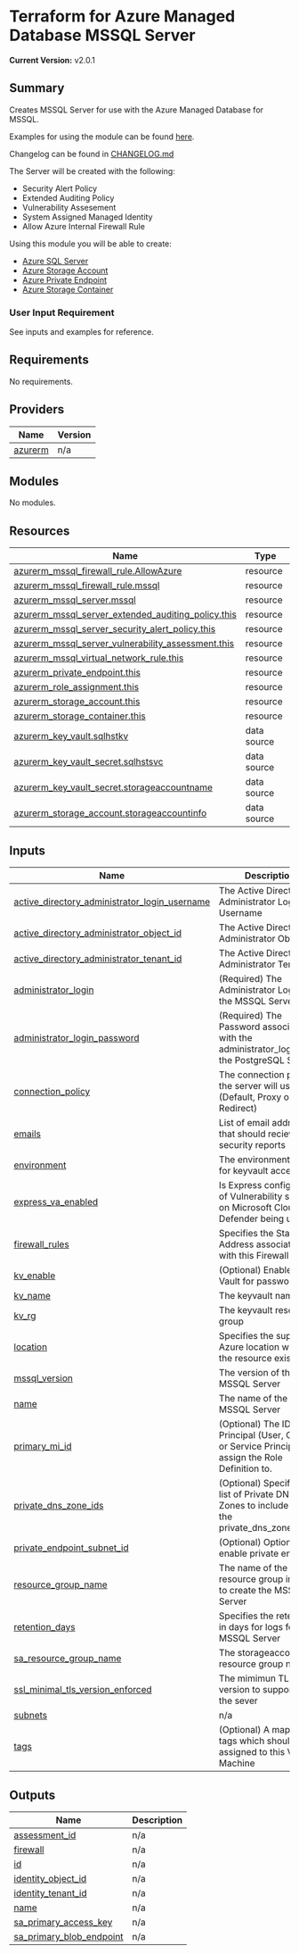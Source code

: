 # Terraform for Azure Managed Database MSSQL Server

**Current Version:** v2.0.1

## Summary 
Creates MSSQL Server for use with the Azure Managed Database for MSSQL.

Examples for using the module can be found [here](examples/).

Changelog can be found in [CHANGELOG.md](CHANGELOG.md) 

The Server will be created with the following:
- Security Alert Policy
- Extended Auditing Policy
- Vulnerability Assesement
- System Assigned Managed Identity
- Allow Azure Internal Firewall Rule

Using this module you will be able to create:
- [Azure SQL Server](https://docs.microsoft.com/en-us/azure/azure-sql)
- [Azure Storage Account](https://learn.microsoft.com/en-us/azure/storage/common/storage-account-overview)
- [Azure Private Endpoint](https://learn.microsoft.com/en-us/azure/private-link/private-endpoint-overview)
- [Azure Storage Container](https://learn.microsoft.com/en-us/azure/storage/blobs/storage-blobs-introduction) 

### User Input Requirement

See inputs and examples for reference.

<!-- BEGINNING OF PRE-COMMIT-TERRAFORM DOCS HOOK -->
## Requirements

No requirements.

## Providers

| Name | Version |
|------|---------|
| <a name="provider_azurerm"></a> [azurerm](#provider\_azurerm) | n/a |

## Modules

No modules.

## Resources

| Name | Type |
|------|------|
| [azurerm_mssql_firewall_rule.AllowAzure](https://registry.terraform.io/providers/hashicorp/azurerm/latest/docs/resources/mssql_firewall_rule) | resource |
| [azurerm_mssql_firewall_rule.mssql](https://registry.terraform.io/providers/hashicorp/azurerm/latest/docs/resources/mssql_firewall_rule) | resource |
| [azurerm_mssql_server.mssql](https://registry.terraform.io/providers/hashicorp/azurerm/latest/docs/resources/mssql_server) | resource |
| [azurerm_mssql_server_extended_auditing_policy.this](https://registry.terraform.io/providers/hashicorp/azurerm/latest/docs/resources/mssql_server_extended_auditing_policy) | resource |
| [azurerm_mssql_server_security_alert_policy.this](https://registry.terraform.io/providers/hashicorp/azurerm/latest/docs/resources/mssql_server_security_alert_policy) | resource |
| [azurerm_mssql_server_vulnerability_assessment.this](https://registry.terraform.io/providers/hashicorp/azurerm/latest/docs/resources/mssql_server_vulnerability_assessment) | resource |
| [azurerm_mssql_virtual_network_rule.this](https://registry.terraform.io/providers/hashicorp/azurerm/latest/docs/resources/mssql_virtual_network_rule) | resource |
| [azurerm_private_endpoint.this](https://registry.terraform.io/providers/hashicorp/azurerm/latest/docs/resources/private_endpoint) | resource |
| [azurerm_role_assignment.this](https://registry.terraform.io/providers/hashicorp/azurerm/latest/docs/resources/role_assignment) | resource |
| [azurerm_storage_account.this](https://registry.terraform.io/providers/hashicorp/azurerm/latest/docs/resources/storage_account) | resource |
| [azurerm_storage_container.this](https://registry.terraform.io/providers/hashicorp/azurerm/latest/docs/resources/storage_container) | resource |
| [azurerm_key_vault.sqlhstkv](https://registry.terraform.io/providers/hashicorp/azurerm/latest/docs/data-sources/key_vault) | data source |
| [azurerm_key_vault_secret.sqlhstsvc](https://registry.terraform.io/providers/hashicorp/azurerm/latest/docs/data-sources/key_vault_secret) | data source |
| [azurerm_key_vault_secret.storageaccountname](https://registry.terraform.io/providers/hashicorp/azurerm/latest/docs/data-sources/key_vault_secret) | data source |
| [azurerm_storage_account.storageaccountinfo](https://registry.terraform.io/providers/hashicorp/azurerm/latest/docs/data-sources/storage_account) | data source |

## Inputs

| Name | Description | Type | Default | Required |
|------|-------------|------|---------|:--------:|
| <a name="input_active_directory_administrator_login_username"></a> [active\_directory\_administrator\_login\_username](#input\_active\_directory\_administrator\_login\_username) | The Active Directory Administrator Login Username | `string` | `""` | no |
| <a name="input_active_directory_administrator_object_id"></a> [active\_directory\_administrator\_object\_id](#input\_active\_directory\_administrator\_object\_id) | The Active Directory Administrator Object ID | `string` | `""` | no |
| <a name="input_active_directory_administrator_tenant_id"></a> [active\_directory\_administrator\_tenant\_id](#input\_active\_directory\_administrator\_tenant\_id) | The Active Directory Administrator Tenant ID | `string` | `""` | no |
| <a name="input_administrator_login"></a> [administrator\_login](#input\_administrator\_login) | (Required) The Administrator Login for the MSSQL Server | `any` | n/a | yes |
| <a name="input_administrator_login_password"></a> [administrator\_login\_password](#input\_administrator\_login\_password) | (Required) The Password associated with the administrator\_login for the PostgreSQL Server. | `any` | n/a | yes |
| <a name="input_connection_policy"></a> [connection\_policy](#input\_connection\_policy) | The connection policy the server will use (Default, Proxy or Redirect) | `string` | `"Default"` | no |
| <a name="input_emails"></a> [emails](#input\_emails) | List of email addresses that should recieve the security reports | `list(string)` | `[]` | no |
| <a name="input_environment"></a> [environment](#input\_environment) | The environment used for keyvault access | `any` | n/a | yes |
| <a name="input_express_va_enabled"></a> [express\_va\_enabled](#input\_express\_va\_enabled) | Is Express configuration of Vulnerability settings on Microsoft Cloud Defender being used? | `bool` | `true` | no |
| <a name="input_firewall_rules"></a> [firewall\_rules](#input\_firewall\_rules) | Specifies the Start IP Address associated with this Firewall Rule | `list(string)` | n/a | yes |
| <a name="input_kv_enable"></a> [kv\_enable](#input\_kv\_enable) | (Optional) Enable Key Vault for passwords. | `bool` | `false` | no |
| <a name="input_kv_name"></a> [kv\_name](#input\_kv\_name) | The keyvault name | `string` | `""` | no |
| <a name="input_kv_rg"></a> [kv\_rg](#input\_kv\_rg) | The keyvault resource group | `string` | `""` | no |
| <a name="input_location"></a> [location](#input\_location) | Specifies the supported Azure location where the resource exists | `string` | `"canadacentral"` | no |
| <a name="input_mssql_version"></a> [mssql\_version](#input\_mssql\_version) | The version of the MSSQL Server | `string` | `"12.0"` | no |
| <a name="input_name"></a> [name](#input\_name) | The name of the MSSQL Server | `any` | n/a | yes |
| <a name="input_primary_mi_id"></a> [primary\_mi\_id](#input\_primary\_mi\_id) | (Optional) The ID of the Principal (User, Group or Service Principal) to assign the Role Definition to. | `any` | `null` | no |
| <a name="input_private_dns_zone_ids"></a> [private\_dns\_zone\_ids](#input\_private\_dns\_zone\_ids) | (Optional) Specifies the list of Private DNS Zones to include within the private\_dns\_zone\_group | `any` | `null` | no |
| <a name="input_private_endpoint_subnet_id"></a> [private\_endpoint\_subnet\_id](#input\_private\_endpoint\_subnet\_id) | (Optional) Options to enable private endpoint | `any` | `null` | no |
| <a name="input_resource_group_name"></a> [resource\_group\_name](#input\_resource\_group\_name) | The name of the resource group in which to create the MSSQL Server | `any` | n/a | yes |
| <a name="input_retention_days"></a> [retention\_days](#input\_retention\_days) | Specifies the retention in days for logs for this MSSQL Server | `number` | `90` | no |
| <a name="input_sa_resource_group_name"></a> [sa\_resource\_group\_name](#input\_sa\_resource\_group\_name) | The storageaccountinfo resource group name | `string` | `""` | no |
| <a name="input_ssl_minimal_tls_version_enforced"></a> [ssl\_minimal\_tls\_version\_enforced](#input\_ssl\_minimal\_tls\_version\_enforced) | The mimimun TLS version to support on the sever | `string` | `"1.2"` | no |
| <a name="input_subnets"></a> [subnets](#input\_subnets) | n/a | `list` | `[]` | no |
| <a name="input_tags"></a> [tags](#input\_tags) | (Optional) A mapping of tags which should be assigned to this Virtual Machine | `map(string)` | `null` | no |

## Outputs

| Name | Description |
|------|-------------|
| <a name="output_assessment_id"></a> [assessment\_id](#output\_assessment\_id) | n/a |
| <a name="output_firewall"></a> [firewall](#output\_firewall) | n/a |
| <a name="output_id"></a> [id](#output\_id) | n/a |
| <a name="output_identity_object_id"></a> [identity\_object\_id](#output\_identity\_object\_id) | n/a |
| <a name="output_identity_tenant_id"></a> [identity\_tenant\_id](#output\_identity\_tenant\_id) | n/a |
| <a name="output_name"></a> [name](#output\_name) | n/a |
| <a name="output_sa_primary_access_key"></a> [sa\_primary\_access\_key](#output\_sa\_primary\_access\_key) | n/a |
| <a name="output_sa_primary_blob_endpoint"></a> [sa\_primary\_blob\_endpoint](#output\_sa\_primary\_blob\_endpoint) | n/a |
<!-- END OF PRE-COMMIT-TERRAFORM DOCS HOOK -->

